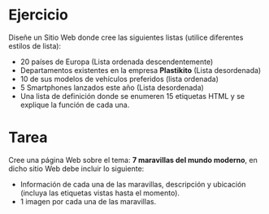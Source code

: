 # Ejercicio

Diseñe un Sitio Web donde cree las siguientes listas (utilice diferentes estilos de lista):
  - 20 países de Europa (Lista ordenada descendentemente)
  - Departamentos existentes en la empresa **Plastikito** (Lista desordenada)
  - 10 de sus modelos de vehículos preferidos (lista ordenada)
  - 5 Smartphones lanzados este año (Lista desordenada)
  - Una lista de definición donde se enumeren 15 etiquetas HTML y se explique la función de cada una.

# Tarea
Cree una página Web sobre el tema: **7 maravillas del mundo moderno**, en dicho sitio Web debe incluir lo siguiente:
  - Información de cada una de las maravillas, descripción y ubicación (incluya las etiquetas vistas hasta el momento).
  - 1 imagen por cada una de las maravillas.
 

  
